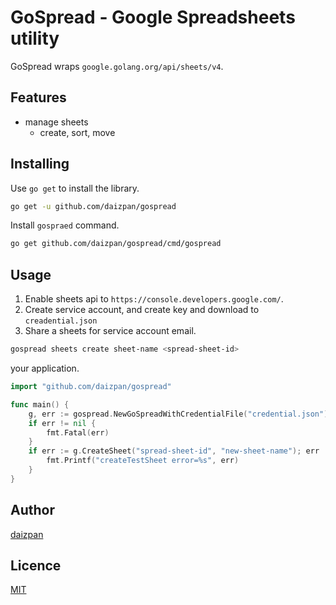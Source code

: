# GoSpread - Google Spreadsheets utility
GoSpread wraps `google.golang.org/api/sheets/v4`.

## Features
- manage sheets
  - create, sort, move

## Installing
Use `go get` to install the library.
```sh
go get -u github.com/daizpan/gospread
```

Install `gospraed` command.
```sh
go get github.com/daizpan/gospread/cmd/gospread
``` 


## Usage
1. Enable sheets api to `https://console.developers.google.com/`.
2. Create service account, and create key and download to `creadential.json`
3. Share a sheets for service account email.

```sh
gospread sheets create sheet-name <spread-sheet-id>
```

your application.
```go
import "github.com/daizpan/gospread"

func main() {
	g, err := gospread.NewGoSpreadWithCredentialFile("credential.json")
	if err != nil {
		fmt.Fatal(err)
	}
	if err := g.CreateSheet("spread-sheet-id", "new-sheet-name"); err != nil {
		fmt.Printf("createTestSheet error=%s", err)
	}
}
```

## Author

[daizpan](https://github.com/daizpan)

## Licence

[MIT](https://github.com/daizpan/gospread/blob/main/LICENSE)
